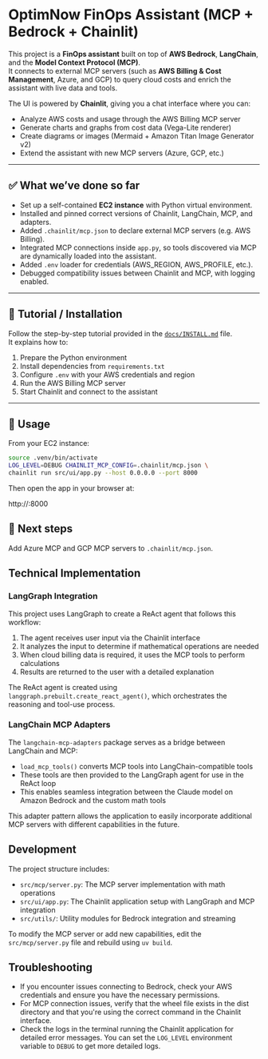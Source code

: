 # OptimNow FinOps Assistant (MCP + Bedrock + Chainlit)

This project is a **FinOps assistant** built on top of **AWS Bedrock**, **LangChain**, and the **Model Context Protocol (MCP)**.  
It connects to external MCP servers (such as **AWS Billing & Cost Management**, Azure, and GCP) to query cloud costs and enrich the assistant with live data and tools.  

The UI is powered by **Chainlit**, giving you a chat interface where you can:
- Analyze AWS costs and usage through the AWS Billing MCP server  
- Generate charts and graphs from cost data (Vega-Lite renderer)  
- Create diagrams or images (Mermaid + Amazon Titan Image Generator v2)  
- Extend the assistant with new MCP servers (Azure, GCP, etc.)  

---

## ✅ What we’ve done so far

- Set up a self-contained **EC2 instance** with Python virtual environment.  
- Installed and pinned correct versions of Chainlit, LangChain, MCP, and adapters.  
- Added `.chainlit/mcp.json` to declare external MCP servers (e.g. AWS Billing).  
- Integrated MCP connections inside `app.py`, so tools discovered via MCP are dynamically loaded into the assistant.  
- Added `.env` loader for credentials (AWS_REGION, AWS_PROFILE, etc.).  
- Debugged compatibility issues between Chainlit and MCP, with logging enabled.  

---

## 📖 Tutorial / Installation

Follow the step-by-step tutorial provided in the [`docs/INSTALL.md`](docs/INSTALL.md) file.  
It explains how to:

1. Prepare the Python environment  
2. Install dependencies from `requirements.txt`  
3. Configure `.env` with your AWS credentials and region  
4. Run the AWS Billing MCP server  
5. Start Chainlit and connect to the assistant  

---

## 🚀 Usage

From your EC2 instance:

```bash
source .venv/bin/activate
LOG_LEVEL=DEBUG CHAINLIT_MCP_CONFIG=.chainlit/mcp.json \
chainlit run src/ui/app.py --host 0.0.0.0 --port 8000
```

Then open the app in your browser at:

http://<your-ec2-public-ip>:8000

## 🔧 Next steps

Add Azure MCP and GCP MCP servers to `.chainlit/mcp.json`.


## Technical Implementation

### LangGraph Integration

This project uses LangGraph to create a ReAct agent that follows this workflow:

1. The agent receives user input via the Chainlit interface
2. It analyzes the input to determine if mathematical operations are needed
3. When cloud billing data is required, it uses the MCP tools to perform calculations
4. Results are returned to the user with a detailed explanation

The ReAct agent is created using `langgraph.prebuilt.create_react_agent()`, which orchestrates the reasoning and tool-use process.

### LangChain MCP Adapters

The `langchain-mcp-adapters` package serves as a bridge between LangChain and MCP:

- `load_mcp_tools()` converts MCP tools into LangChain-compatible tools
- These tools are then provided to the LangGraph agent for use in the ReAct loop
- This enables seamless integration between the Claude model on Amazon Bedrock and the custom math tools

This adapter pattern allows the application to easily incorporate additional MCP servers with different capabilities in the future.


## Development

The project structure includes:

- `src/mcp/server.py`: The MCP server implementation with math operations
- `src/ui/app.py`: The Chainlit application setup with LangGraph and MCP integration
- `src/utils/`: Utility modules for Bedrock integration and streaming

To modify the MCP server or add new capabilities, edit the `src/mcp/server.py` file and rebuild using `uv build`.

## Troubleshooting

- If you encounter issues connecting to Bedrock, check your AWS credentials and ensure you have the necessary permissions.
- For MCP connection issues, verify that the wheel file exists in the dist directory and that you're using the correct command in the Chainlit interface.
- Check the logs in the terminal running the Chainlit application for detailed error messages. You can set the `LOG_LEVEL` environment variable to `DEBUG` to get more detailed logs.
